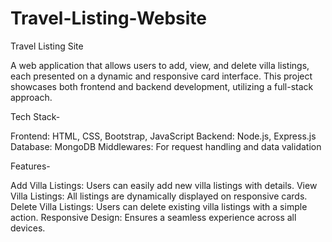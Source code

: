 # Travel-Listing-Website

Travel Listing Site

A web application that allows users to add, view, and delete villa listings, each presented on a dynamic and responsive card interface. This project showcases both frontend and backend development, utilizing a full-stack approach.

Tech Stack-

Frontend: HTML, CSS, Bootstrap, JavaScript
Backend: Node.js, Express.js
Database: MongoDB
Middlewares: For request handling and data validation

Features-

Add Villa Listings: Users can easily add new villa listings with details.
View Villa Listings: All listings are dynamically displayed on responsive cards.
Delete Villa Listings: Users can delete existing villa listings with a simple action.
Responsive Design: Ensures a seamless experience across all devices.
